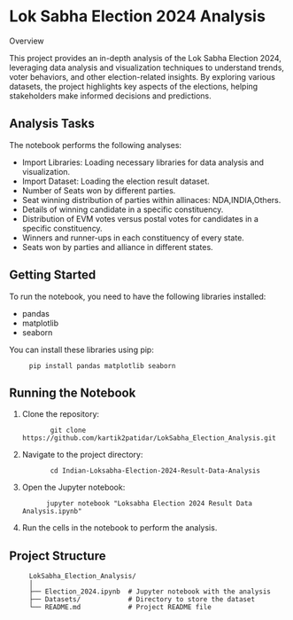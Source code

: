 # Lok Sabha Election 2024 Analysis

Overview

This project provides an in-depth analysis of the Lok Sabha Election 2024, leveraging data analysis and visualization techniques to understand trends, voter behaviors, and other election-related insights. By exploring various datasets, the project highlights key aspects of the elections, helping stakeholders make informed decisions and predictions.

## Analysis Tasks
The notebook performs the following analyses:

  * Import Libraries: Loading necessary libraries for data analysis and visualization.
  * Import Dataset: Loading the election result dataset.
  * Number of Seats won by different parties.
  * Seat winning distribution of parties within allinaces: NDA,INDIA,Others.
  * Details of winning candidate in a specific constituency.
  * Distribution of EVM votes versus postal votes for candidates in a specific constituency.
  * Winners and runner-ups in each constituency of every state.
  * Seats won by parties and alliance in different states.

## Getting Started

To run the notebook, you need to have the following libraries installed:

  * pandas
  * matplotlib
  * seaborn

You can install these libraries using pip:

         pip install pandas matplotlib seaborn

## Running the Notebook
  1. Clone the repository:
     
                git clone https://github.com/kartik2patidar/LokSabha_Election_Analysis.git
     
  2. Navigate to the project directory:
     
                cd Indian-Loksabha-Election-2024-Result-Data-Analysis
     
  3. Open the Jupyter notebook:
     
               jupyter notebook "Loksabha Election 2024 Result Data Analysis.ipynb"

  4. Run the cells in the notebook to perform the analysis.
     
     
## Project Structure
         LokSabha_Election_Analysis/
         │
         ├── Election_2024.ipynb  # Jupyter notebook with the analysis
         ├── Datasets/            # Directory to store the dataset
         └── README.md            # Project README file






    
    
